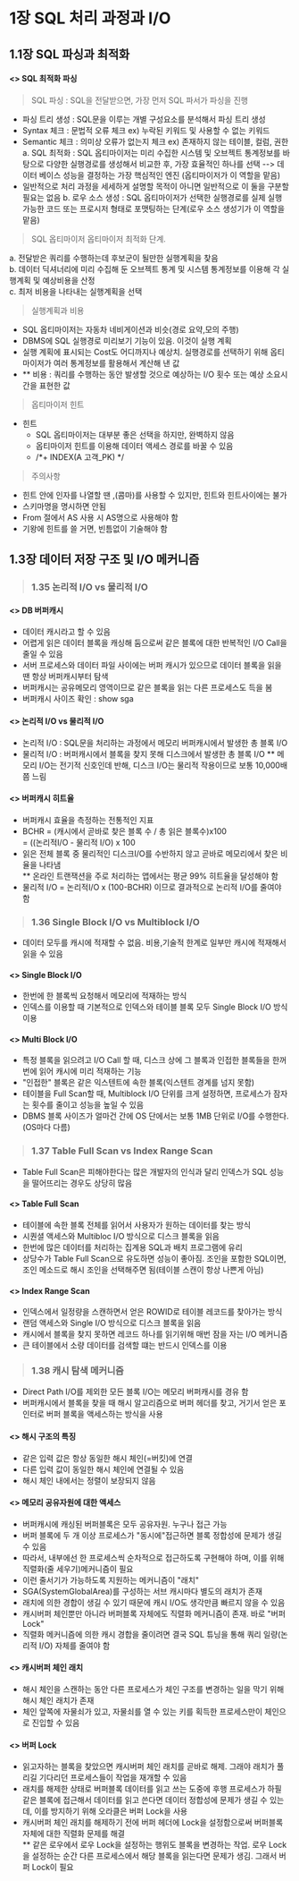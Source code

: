 # 1장 SQL 처리 과정과 I/O

## 1.1장 SQL 파싱과 최적화
#### <> SQL 최적화 파싱
> SQL 파싱 : SQL을 전달받으면, 가장 먼저 SQL 파서가 파싱을 진행
  - 파싱 트리 생성 : SQL문을 이루는 개별 구성요소를 분석해서 파싱 트리 생성
  - Syntax 체크 : 문법적 오류 체크 ex) 누락된 키워드 및 사용할 수 없는 키워드
  - Semantic 체크 : 의미상 오류가 없는지 체크 ex) 존재하지 않는 테이블, 컬럼, 권한
  a. SQL 최적화 : SQL 옵티마이저는 미리 수집한 시스템 및 오브젝트 통계정보를 바탕으로 다양한 실행경로를 생성해서 비교한 후, 가장 효율적인 하나를 선택 --> 데이터 베이스 성능을 결정하는 가장 핵심적인 엔진 (옵티마이저가 이 역할을 맡음)
   - 일반적으로 처리 과정을 세세하게 설명할 목적이 아니면 일반적으로 이 둘을 구분할 필요는 없음
  b. 로우 소스 생성 : SQL 옵티마이저가 선택한 실행경로를 실제 실행 가능한 코드 또는 프로시저 형태로 포맷팅하는 단계(로우 소스 생성기가 이 역할을 맡음)
> SQL 옵티마이저
> 옵티마이저 최적화 단계. 
  
  a. 전달받은 쿼리를 수행하는데 후보군이 될만한 실행계획을 찾음   
  b. 데이터 딕셔너리에 미리 수집해 둔 오브젝트 통계 및 시스템 통계정보를 이용해 각 실행계획 및 예상비용을 산정  
  c. 최저 비용을 나타내는 실행계획을 선택
> 실행계획과 비용
  - SQL 옵티마이저는 자동차 네비게이션과 비슷(경로 요약,모의 주행)
  - DBMS에 SQL 실행경로 미리보기 기능이 있음. 이것이 실행 계획
  - 실행 계획에 표시되는 Cost도 어디까지나 예상치. 실행경로를 선택하기 위해 옵티마이저가 여러 통계정보를 활용해서 계산해 낸 값
  - ** 비용 : 쿼리를 수행하는 동안 발생할 것으로 예상하는 I/O 횟수 또는 예상 소요시간을 표현한 값
> 옵티마이저 힌트
  - 힌트
    - SQL 옵티마이저는 대부분 좋은 선택을 하지만, 완벽하지 않음
    - 옵티마이저 힌트를 이용해 데이터 액세스 경로를 바꿀 수 있음
    - /*+ INDEX(A 고객_PK) */
> 주의사항
  - 힌트 안에 인자를 나열할 땐 ,(콤마)를 사용할 수 있지만, 힌트와 힌트사이에는 불가
  - 스키마명을 명시하면 안됨
  - From 절에서 AS 사용 시 AS명으로 사용해야 함
  - 기왕에 힌트를 쓸 거면, 빈틈없이 기술해야 함


## 1.3장 데이터 저장 구조 및 I/O 메커니즘

> ### 1.35 논리적 I/O vs 물리적 I/O


#### <> DB 버퍼캐시
  - 데이터 캐시라고 할 수 있음
  - 어렵게 읽은 데이터 블록을 캐싱해 둠으로써 같은 블록에 대한 반복적인 I/O Call을 줄일 수 있음
  - 서버 프로세스와 데이터 파일 사이에는 버퍼 캐시가 있으므로 데이터 블록을 읽을 땐 항상 버퍼캐시부터 탐색
  - 버퍼캐시는 공유메모리 영역이므로 같은 블록을 읽는 다른 프로세스도 득을 봄
  - 버퍼캐시 사이즈 확인 : show sga
#### <> 논리적 I/O vs 물리적 I/O
  - 논리적 I/O : SQL문을 처리하는 과정에서 메모리 버퍼캐시에서 발생한 총 블록 I/O
  - 물리적 I/O : 버퍼캐시에서 블록을 찾지 못해 디스크에서 발생한 총 블록 I/O
  ** 메모리 I/O는 전기적 신호인데 반해, 디스크 I/O는 물리적 작용이므로 보통 10,000배 쯤 느림
#### <> 버퍼캐시 히트율
  - 버퍼캐시 효율을 측정하는 전통적인 지표
  - BCHR = (캐시에서 곧바로 찾은 블록 수 / 총 읽은 블록수)x100   
         = ((논리적I/O - 물리적 I/O) x 100
  - 읽은 전체 블록 중 물리적인 디스크I/O를 수반하지 않고 곧바로 메모리에서 찾은 비율을 나타냄    
  ** 온라인 트랜잭션을 주로 처리하는 앱에서는 평균 99% 히트율을 달성해야 함
  - 물리적 I/O = 논리적I/O x (100-BCHR) 이므로 결과적으로 논리적 I/O를 줄여야 함

> ### 1.36 Single Block I/O vs Multiblock I/O
  - 데이터 모두를 캐시에 적재할 수 없음. 비용,기술적 한계로 일부만 캐시에 적재해서 읽을 수 있음
#### <> Single Block I/O
  - 한번에 한 블록씩 요청해서 메모리에 적재하는 방식
  - 인덱스를 이용할 때 기본적으로 인덱스와 테이블 블록 모두 Single Block I/O 방식 이용
#### <> Multi Block I/O
  - 특정 블록을 읽으려고 I/O Call 할 때, 디스크 상에 그 블록과 인접한 블록들을 한꺼번에 읽어 캐시에 미리 적재하는 기능
  - "인접한" 블록은 같은 익스텐트에 속한 블록(익스텐트 경계를 넘지 못함)
  - 테이블을 Full Scan할 때, Multiblock I/O 단위를 크게 설정하면, 프로세스가 잠자는 횟수를 줄이고 성능을 높일 수 있음
  - DBMS 블록 사이즈가 얼마건 간에 OS 단에서는 보통 1MB 단위로 I/O를 수행한다.(OS마다 다름)


> ### 1.37 Table Full Scan vs Index Range Scan
  - Table Full Scan은 피해야한다는 많은 개발자의 인식과 달리 인덱스가 SQL 성능을 떨어뜨리는 경우도 상당히 많음


#### <> Table Full Scan
  - 테이블에 속한 블록 전체를 읽어서 사용자가 원하는 데이터를 찾는 방식
  - 시퀀셜 액세스와 Multibloc I/O 방식으로 디스크 블록을 읽음
  - 한번에 많은 데이터를 처리하는 집계용 SQL과 배치 프로그램에 유리
  - 상당수가 Table Full Scan으로 유도하면 성능이 좋아짐. 조인을 포함한 SQL이면, 조인 메소드로 해시 조인을 선택해주면 됨(테이블 스캔이 항상 나쁜게 아님)

#### <> Index Range Scan
  - 인덱스에서 일정량을 스캔하면서 얻은 ROWID로 테이블 레코드를 찾아가는 방식
  - 랜덤 액세스와 Single I/O 방식으로 디스크 블록을 읽음
  - 캐시에서 블록을 찾지 못하면 레코드 하나를 읽기위해 매번 잠을 자는 I/O 메커니즘
  - 큰 테이블에서 소량 데이터를 검색할 떄는 반드시 인덱스를 이용


> ### 1.38 캐시 탐색 메커니즘
  - Direct Path I/O를 제외한 모든 블록 I/O는 메모리 버퍼캐시를 경유 함
  - 버퍼캐시에서 블록을 찾을 때 해시 알고리즘으로 버퍼 헤더를 찾고, 거기서 얻은 포인터로 버퍼 블록을 액세스하는 방식을 사용


#### <> 해시 구조의 특징
  - 같은 입력 값은 항상 동일한 해시 체인(=버킷)에 연결
  - 다른 입력 값이 동일한 해시 체인에 연결될 수 있음
  - 해시 체인 내에서는 정렬이 보장되지 않음

#### <> 메모리 공유자원에 대한 액세스 
  - 버퍼캐시에 캐싱된 버퍼블록은 모두 공유자원. 누구나 접근 가능
  - 버퍼 블록에 두 개 이상 프로세스가 "동시에"접근하면 블록 정합성에 문제가 생길 수 있음
  - 따라서, 내부에선 한 프로세스씩 순차적으로 접근하도록 구현해야 하며, 이를 위해 직렬화(줄 세우기)메커니즘이 필요
  - 이런 줄서기가 가능하도록 지원하는 메커니즘이 "래치"
  - SGA(SystemGlobalArea)를 구성하는 서브 캐시마다 별도의 래치가 존재
  - 래치에 의한 경합이 생길 수 있기 때문에 캐시 I/O도 생각만큼 빠르지 않을 수 있음
  - 캐시버퍼 체인뿐만 아니라 버퍼블록 자체에도 직렬화 메커니즘이 존재. 바로 "버퍼 Lock"
  - 직렬화 메커니즘에 의한 캐시 경합을 줄이려면 결국 SQL 튜닝을 통해 쿼리 일량(논리적 I/O) 자체를 줄여야 함

#### <> 캐시버퍼 체인 래치
  - 해시 체인을 스캔하는 동안 다른 프로세스가 체인 구조를 변경하는 일을 막기 위해 해시 체인 래치가 존재
  - 체인 앞쪽에 자물쇠가 있고, 자물쇠를 열 수 있는 키를 획득한 프로세스만이 체인으로 진입할 수 있음

#### <> 버퍼 Lock
  - 읽고자하는 블록을 찾았으면 캐시버퍼 체인 래치를 곧바로 해제. 그래야 래치가 풀리길 기다리던 프로세스들이 작업을 재개할 수 있음
  - 래치를 해제한 상태로 버퍼블록 데이터를 읽고 쓰는 도중에 후행 프로세스가 하필 같은 블록에 접근해서 데이터를 읽고 쓴다면 데이터 정합성에 문제가 생길 수 있는데, 이를 방지하기 위해 오라클은 버퍼 Lock을 사용
  - 캐시버퍼 체인 래치를 해제하기 전에 버퍼 헤더에 Lock을 설정함으로써 버퍼블록 자체에 대한 직렬화 문제를 해결    
  ** 같은 로우에서 로우 Lock을 설정하는 행위도 블록을 변경하는 작업. 로우 Lock을 설정하는 순간 다른 프로세스에서 해당 블록을 읽는다면 문제가 생김. 그래서 버퍼 Lock이 필요 
